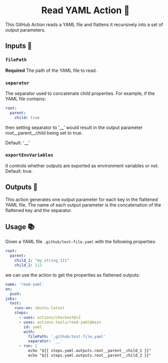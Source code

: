 <h1 align="center">Read YAML Action 🚀</h1>

This GitHub Action reads a YAML file and flattens it recursively into a set of output parameters.

## Inputs 📝

### `filePath`

**Required** The path of the YAML file to read.

### `separator`

The separator used to concatenate child properties. For example, if the YAML file contains:

```yaml
root:
  parent:
    child: true
```

then setting separator to '__' would result in the output parameter root__parent__child being set to true.

Default: '__'

### `exportEnvVariables`

It controls whether outputs are exported as environment variables or not. Default: true.

## Outputs 📜
This action generates one output parameter for each key in the flattened YAML file. The name of each output parameter is the concatenation of the flattened key and the separator.

## Usage 📚

Given a YAML file `.github/test-file.yaml` with the following properties:

```yaml
root:
  parent:
    child_1: "my_string_111"
    child_2: 112
```

we can use the action to get the properties as flattened outputs:

```yaml
name: 'read-yaml'
on:
  push:
jobs:
  test:
    runs-on: ubuntu-latest
    steps:
      - uses: actions/checkout@v2
      - uses: actions-tools/read-yaml@main
        id: yaml
        with:
          filePath: '.github/test-file.yaml'
          separator: '__'
      - run: |
          echo "${{ steps.yaml.outputs.root__parent__child_1 }}"
          echo "${{ steps.yaml.outputs.root__parent__child_2 }}"
```
